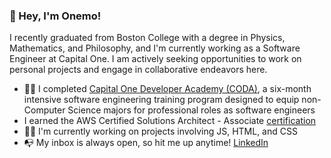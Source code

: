 ### 👋 Hey, I'm Onemo!

I recently graduated from Boston College with a degree in Physics, Mathematics, and Philosophy, and I'm currently working as a Software Engineer at Capital One. I am actively seeking opportunities to work on personal projects and engage in collaborative endeavors here.

- 👨‍🎓 I completed [Capital One Developer Academy (CODA)](https://www.capitalone.com/tech/culture/coda-making-tech-move/), a six-month intensive software engineering training program designed to equip non-Computer Science majors for professional roles as software engineers
- I earned the AWS Certified Solutions Architect - Associate [certification](https://www.credly.com/badges/1df6a9b7-e6c6-4d8e-85ee-f45a8e17ceba/public_url)
- 👨‍💻 I'm currently working on projects involving JS, HTML, and CSS
- 📭 My inbox is always open, so hit me up anytime! [LinkedIn](https://www.linkedin.com/in/onemokang0708/)
